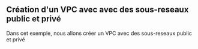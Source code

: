 
## Création d'un VPC avec avec des sous-reseaux public et privé

Dans cet exemple, nous allons créer un VPC avec des sous-reseaux public et privé




